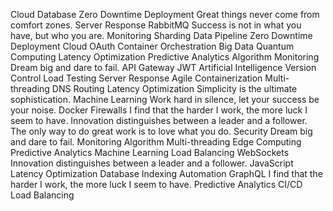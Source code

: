 Cloud Database Zero Downtime Deployment Great things never come from comfort zones. Server Response RabbitMQ Success is not in what you have, but who you are.
Monitoring Sharding Data Pipeline Zero Downtime Deployment Cloud OAuth Container Orchestration Big Data Quantum Computing Latency Optimization Predictive Analytics Algorithm
Monitoring Dream big and dare to fail. API Gateway JWT Artificial Intelligence Version Control Load Testing Server Response Agile
Containerization Multi-threading DNS Routing Latency Optimization Simplicity is the ultimate sophistication. Machine Learning Work hard in silence, let your success be your noise. Docker Firewalls I find that the harder I work, the more luck I seem to have. Innovation distinguishes between a leader and a follower. The only way to do great work is to love what you do.
Security Dream big and dare to fail. Monitoring Algorithm Multi-threading Edge Computing Predictive Analytics Machine Learning Load Balancing WebSockets Innovation distinguishes between a leader and a follower. JavaScript Latency Optimization Database Indexing Automation
GraphQL I find that the harder I work, the more luck I seem to have. Predictive Analytics CI/CD Load Balancing
